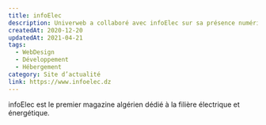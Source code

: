 ```yaml
---
title: infoElec
description: Univerweb a collaboré avec infoElec sur sa présence numérique. Nous avons créé le site web et nous assurons son hébergement.
createdAt: 2020-12-20
updatedAt: 2021-04-21
tags:
  - WebDesign
  - Développement
  - Hébergement
category: Site d’actualité
link: https://www.infoelec.dz
---
```


infoElec est le premier magazine algérien dédié à la filière électrique et énergétique.
